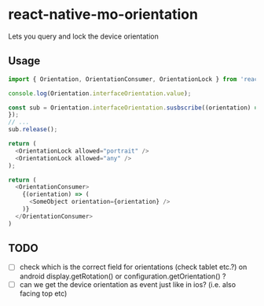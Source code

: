 # react-native-mo-orientation

Lets you query and lock the device orientation

## Usage

```ts
import { Orientation, OrientationConsumer, OrientationLock } from 'react-native-mo-orientation';

console.log(Orientation.interfaceOrientation.value);

const sub = Orientation.interfaceOrientation.susbscribe((orientation) => {
});
// ...
sub.release();

return (
  <OrientationLock allowed="portrait" />
  <OrientationLock allowed="any" />
);

return (
  <OrientationConsumer>
    {(orientation) => (
      <SomeObject orientation={orientation} />
    )}
  </OrientationConsumer>
)
```

## TODO
- [ ] check which is the correct field for orientations (check tablet etc.?) on android
  display.getRotation() or configuration.getOrientation() ?
- [ ] can we get the device orientation as event just like in ios? (i.e. also facing top etc)
